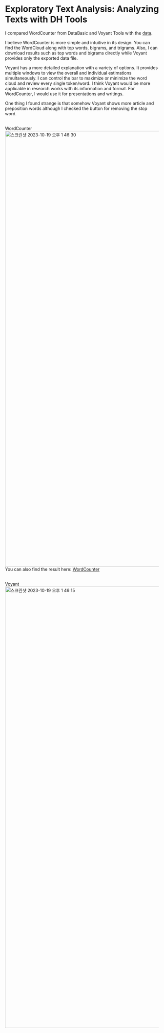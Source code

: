 # Exploratory Text Analysis: Analyzing Texts with DH Tools

I compared WordCounter from DataBasic and Voyant Tools with the [data](https://github.com/ZoeLeBlanc/is578-intro-dh/blob/gh-pages/public_course_data/data_analysis_examples/voyant/topic_modeling/voyant_combined_abstracts_topic_modeling.txt).


I believe WordCounter is more simple and intuitive in its design. You can find the WordCloud along with top words, bigrams, and trigrams. Also, I can download results such as top words and bigrams directly while Voyant provides only the exported data file. 

Voyant has a more detailed explanation with a variety of options. It provides multiple windows to view the overall and individual estimations simultaneously. I can control the bar to maximize or minimize the word cloud and review every single token/word. I think Voyant would be more applicable in research works with its information and format. For WordCounter, I would use it for presentations and writings.

One thing I found strange is that somehow Voyant shows more article and preposition words although I checked the button for removing the stop word. 


<br>WordCounter</br>
<img width="1421" alt="스크린샷 2023-10-19 오후 1 46 30" src="https://github.com/inyoung-j/is578-intro-dh/assets/144145472/8c52bfc7-c777-4734-82f6-714da78a90b8">
You can also find the result here: [WordCounter](https://www.databasic.io/en/wordcounter/results/65313d45bd32de22364b2137)


<br>Voyant</br>
<img width="1440" alt="스크린샷 2023-10-19 오후 1 46 15" src="https://github.com/inyoung-j/is578-intro-dh/assets/144145472/eed00aa5-d735-4896-93a8-256fe212ff8f">



